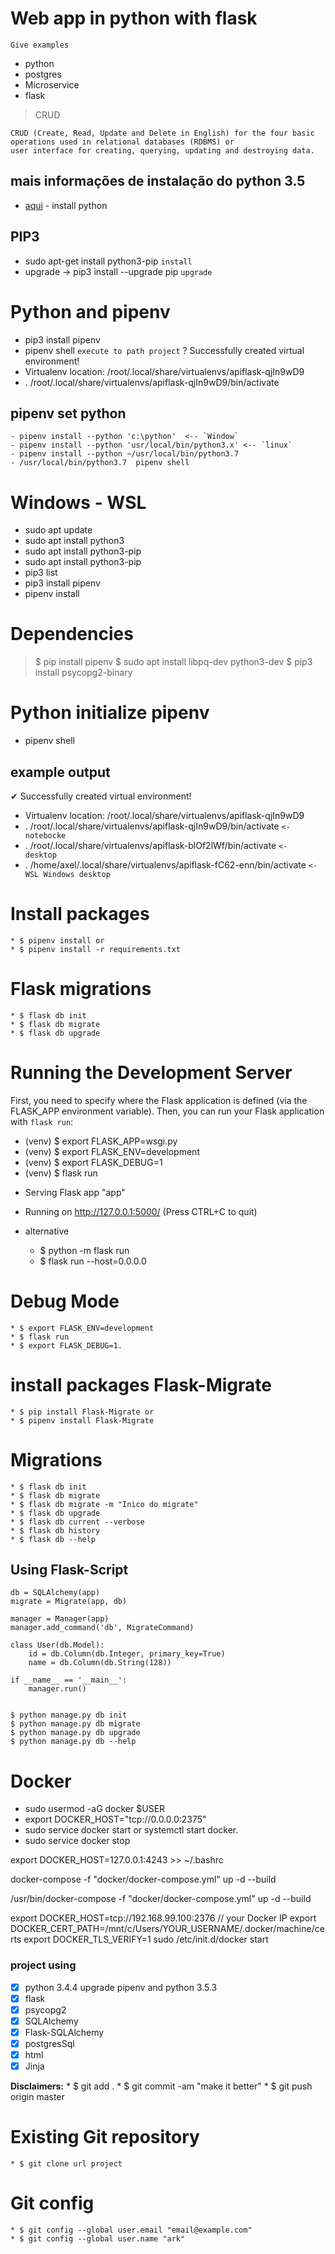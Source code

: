 # Web app in python with flask

```
Give examples
```
- python
- postgres
- Microservice
- flask


> CRUD

    CRUD (Create, Read, Update and Delete in English) for the four basic 
    operations used in relational databases (RDBMS) or 
    user interface for creating, querying, updating and destroying data.

## mais informações de instalação do python 3.5

* [aqui](http://www.islandtechph.com/2017/10/23/how-to-deploy-a-flask-python-3-5-application-on-a-live-ubuntu-16-04-linux-server-running-apache2/) - install python


## PIP3
- sudo apt-get install python3-pip  `install`
- upgrade -> pip3 install --upgrade pip `upgrade`



# Python and pipenv 
- pip3 install pipenv
- pipenv shell  `execute to path project`
? Successfully created virtual environment! 
- Virtualenv location: /root/.local/share/virtualenvs/apiflask-qjIn9wD9
- . /root/.local/share/virtualenvs/apiflask-qjIn9wD9/bin/activate



## pipenv set python 
    - pipenv install --python 'c:\python'  <-- `Window`
    - pipenv install --python 'usr/local/bin/python3.x' <-- `linux`
    - pipenv install --python ~/usr/local/bin/python3.7
    - /usr/local/bin/python3.7  pipenv shell 


# Windows - WSL 
- sudo apt update
- sudo apt install python3
- sudo apt install python3-pip
- sudo apt install python3-pip
- pip3 list
- pip3 install pipenv
- pipenv install


# Dependencies 
> $ pip install pipenv
> $ sudo apt install libpq-dev python3-dev
> $ pip3 install psycopg2-binary


# Python initialize pipenv
- pipenv shell


## example output
✔ Successfully created virtual environment! 
- Virtualenv location: /root/.local/share/virtualenvs/apiflask-qjIn9wD9
- . /root/.local/share/virtualenvs/apiflask-qjIn9wD9/bin/activate  `<-  notebocke`
- . /root/.local/share/virtualenvs/apiflask-blOf2lWf/bin/activate  `<-  desktop`
- . /home/axel/.local/share/virtualenvs/apiflask-fC62-enn/bin/activate `<-   WSL Windows desktop`


# Install packages
    * $ pipenv install or
    * $ pipenv install -r requirements.txt


# Flask  migrations
    * $ flask db init
    * $ flask db migrate
    * $ flask db upgrade


# Running the Development Server

First, you need to specify where the Flask application is defined 
(via the FLASK_APP environment variable). 
Then, you can run your Flask application with `flask run`:

- (venv) $ export FLASK_APP=wsgi.py
- (venv) $ export FLASK_ENV=development
- (venv) $ export FLASK_DEBUG=1
- (venv) $ flask run

* Serving Flask app "app"
* Running on http://127.0.0.1:5000/ (Press CTRL+C to quit)
* alternative  

    * $ python -m flask run
    * $ flask run --host=0.0.0.0

# Debug Mode
    * $ export FLASK_ENV=development
    * $ flask run
    * $ export FLASK_DEBUG=1.


# install packages Flask-Migrate
    * $ pip install Flask-Migrate or 
    * $ pipenv install Flask-Migrate

# Migrations 
    * $ flask db init
    * $ flask db migrate 
    * $ flask db migrate -m "Inico do migrate"
    * $ flask db upgrade
    * $ flask db current --verbose
    * $ flask db history
    * $ flask db --help


## Using Flask-Script
>
    db = SQLAlchemy(app)
    migrate = Migrate(app, db)

    manager = Manager(app)
    manager.add_command('db', MigrateCommand)

    class User(db.Model):
        id = db.Column(db.Integer, primary_key=True)
        name = db.Column(db.String(128))

    if __name__ == '__main__':
        manager.run()


    $ python manage.py db init
    $ python manage.py db migrate
    $ python manage.py db upgrade
    $ python manage.py db --help


# Docker
- sudo usermod -aG docker $USER
- export DOCKER_HOST="tcp://0.0.0.0:2375"
- sudo service docker start or systemctl start docker.
- sudo service docker stop

export DOCKER_HOST=127.0.0.1:4243 >> ~/.bashrc


docker-compose -f "docker/docker-compose.yml" up -d --build

/usr/bin/docker-compose -f "docker/docker-compose.yml" up -d --build

export DOCKER_HOST=tcp://192.168.99.100:2376  // your Docker IP
export DOCKER_CERT_PATH=/mnt/c/Users/YOUR_USERNAME/.docker/machine/certs
export DOCKER_TLS_VERIFY=1
sudo /etc/init.d/docker start
### project using

- [x] python 3.4.4  upgrade pipenv and python 3.5.3
- [x] flask
- [x] psycopg2
- [x] SQLAlchemy
- [x] Flask-SQLAlchemy
- [x] postgresSql
- [x] html
- [x] Jinja

**Disclaimers:**
    * $ git add .
    * $ git commit -am "make it better"
    * $ git push origin master


# Existing Git repository
    * $ git clone url project


# Git config
    * $ git config --global user.email "email@example.com"
    * $ git config --global user.name "ark"